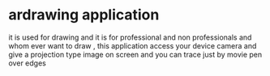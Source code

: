 # ardrawing application
it is used for drawing and it is for professional and non professionals and whom ever want to draw , this application access your device camera and give a projection type image on screen and you can trace just by movie pen over edges 
